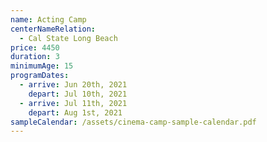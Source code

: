```yaml
---
name: Acting Camp
centerNameRelation:
  - Cal State Long Beach
price: 4450
duration: 3
minimumAge: 15
programDates:
  - arrive: Jun 20th, 2021
    depart: Jul 10th, 2021
  - arrive: Jul 11th, 2021
    depart: Aug 1st, 2021
sampleCalendar: /assets/cinema-camp-sample-calendar.pdf
---
```

